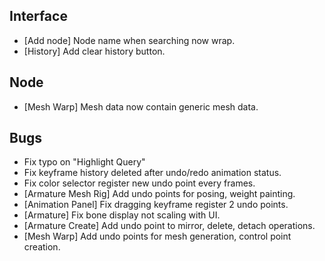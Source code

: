## Interface
- [Add node] Node name when searching now wrap.
- [History] Add clear history button.

## Node
- [Mesh Warp] Mesh data now contain generic mesh data.

## Bugs
- Fix typo on "Highlight Query"
- Fix keyframe history deleted after undo/redo animation status.
- Fix color selector register new undo point every frames.
- [Armature Mesh Rig] Add undo points for posing, weight painting.
- [Animation Panel] Fix dragging keyframe register 2 undo points.
- [Armature] Fix bone display not scaling with UI.
- [Armature Create] Add undo point to mirror, delete, detach operations.
- [Mesh Warp] Add undo points for mesh generation, control point creation.